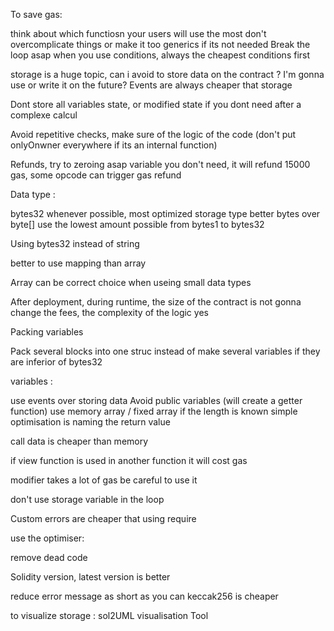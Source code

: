 To save gas:

think about which functiosn your users will use the most
don't overcomplicate things or make it too generics if its not needed
Break the loop asap
when you use conditions, always the cheapest conditions first

storage is a huge topic, can i avoid to store data on the contract ? I'm gonna use or write it on the future?
Events are always cheaper that storage

Dont store all variables state, or modified state if you dont need after a complexe calcul

Avoid repetitive checks, make sure of the logic of the code (don't put onlyOnwner everywhere if its an internal function)

Refunds, try to zeroing asap variable you don't need, it will refund 15000 gas, some opcode can trigger gas refund

Data type :

bytes32 whenever possible, most optimized storage type
better bytes over byte[]
use the lowest amount possible from bytes1 to bytes32

Using bytes32 instead of string

better to use mapping than array

Array can be correct choice when useing small data types

After deployment, during runtime, the size of the contract is not gonna change the fees, the complexity of the logic yes

Packing variables

Pack several blocks into one struc instead of make several variables if they are inferior of bytes32

variables :

use events over storing data
Avoid public variables (will create a getter function)
use memory array / fixed array if the length is known
simple optimisation is naming the return value

call data is cheaper than memory

if view function is used in another function it will cost gas

modifier takes a lot of gas be careful to use it

don't use storage variable in the loop

Custom errors are cheaper that using require

use the optimiser:

remove dead code

Solidity version, latest version is better

reduce error message as short as you can
keccak256 is cheaper

to visualize storage :
sol2UML visualisation Tool
